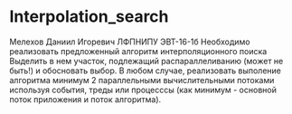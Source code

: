# Interpolation_search
Мелехов Даниил Игоревич 
ЛФПНИПУ ЭВТ-16-1б
Необходимо реализовать предложенный алгоритм интерполяционного поиска
Выделить в нем участок, подлежащий распараллеливанию (может не быть!) и обосновать выбор.
В любом случае, реализовать выполение алгоритма минимум 2 параллельными вычислительными
потоками используя события, треды или процесссы (как минимум - основной поток приложения и
поток алгоритма).
